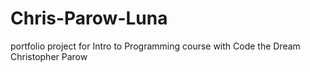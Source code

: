 # Chris-Parow-Luna
portfolio project for Intro to Programming course with Code the Dream
Christopher Parow
